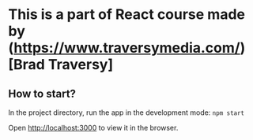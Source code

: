 # This is a part of React course made by (https://www.traversymedia.com/) [Brad Traversy]

## How to start?     

In the project directory, run the app in the development mode:
`npm start`

Open [http://localhost:3000](http://localhost:3000) to view it in the browser.
